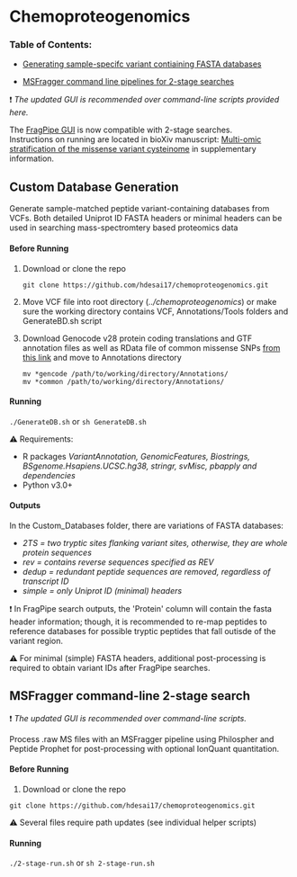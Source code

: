 # Chemoproteogenomics 
### Table of Contents: 

- [Generating sample-specifc variant contiaining FASTA databases](https://github.com/hdesai17/chemoproteogenomics#custom-database-generation) 
+ [MSFragger command line pipelines for 2-stage searches](https://github.com/hdesai17/chemoproteogenomics#msfragger-command-line-2-stage-search)

:exclamation: _The updated GUI is recommended over command-line scripts provided here._ 

The [FragPipe GUI](https://github.com/Nesvilab/FragPipe) is now compatible with 2-stage searches. \
Instructions on running are located in bioXiv manuscript: [Multi-omic stratification of the missense variant cysteinome](https://doi.org/10.1101/2023.08.12.553095) in supplementary information.

## Custom Database Generation

Generate sample-matched peptide variant-containing databases from VCFs. Both detailed Uniprot ID FASTA headers or minimal headers can be used in searching mass-spectromtery based proteomics data

#### Before Running
 1. Download or clone the repo

    `git clone https://github.com/hdesai17/chemoproteogenomics.git`
   
 2. Move VCF file into root directory (_../chemoproteogenomics_) or make sure the working directory contains VCF, Annotations/Tools folders and GenerateBD.sh script
    
 3. Download Genocode v28 protein coding translations and GTF annotation files as well as RData file of common missense SNPs [from this link](https://drive.google.com/drive/folders/1w1EaQC7q5uVudEMCGo-zREVJhK-YOC13?usp=sharing) and move to Annotations directory 
    
    `mv *gencode /path/to/working/directory/Annotations/` \
    `mv *common /path/to/working/directory/Annotations/`

#### Running

`./GenerateDB.sh` or `sh GenerateDB.sh`

:warning: Requirements: 

 - R packages _VariantAnnotation, GenomicFeatures, Biostrings, BSgenome.Hsapiens.UCSC.hg38, stringr, svMisc, pbapply and dependencies_
 - Python v3.0+

#### Outputs

In the Custom_Databases folder, there are variations of FASTA databases:
- _2TS = two tryptic sites flanking variant sites, otherwise, they are whole protein sequences_
- _rev = contains reverse sequences specified as REV_
- _dedup = redundant peptide sequences are removed, regardless of transcript ID_
- _simple = only Uniprot ID (minimal) headers_

:exclamation: In FragPipe search outputs, the 'Protein' column will contain the fasta header information; though, it is recommended to re-map peptides to reference databases for possible tryptic peptides that fall outisde of the variant region.

:warning: For minimal (simple) FASTA headers, additional post-processing is required to obtain variant IDs after FragPipe searches.

## MSFragger command-line 2-stage search
:exclamation: _The updated GUI is recommended over command-line scripts._ 

Process .raw MS files with an MSFragger pipeline using Philospher and Peptide Prophet for post-processing with optional IonQuant quantitation. 

#### Before Running

1. Download or clone the repo

  `git clone https://github.com/hdesai17/chemoproteogenomics.git`
  
:warning: Several files require path updates (see individual helper scripts)

#### Running
   
`./2-stage-run.sh` or `sh 2-stage-run.sh`
 


